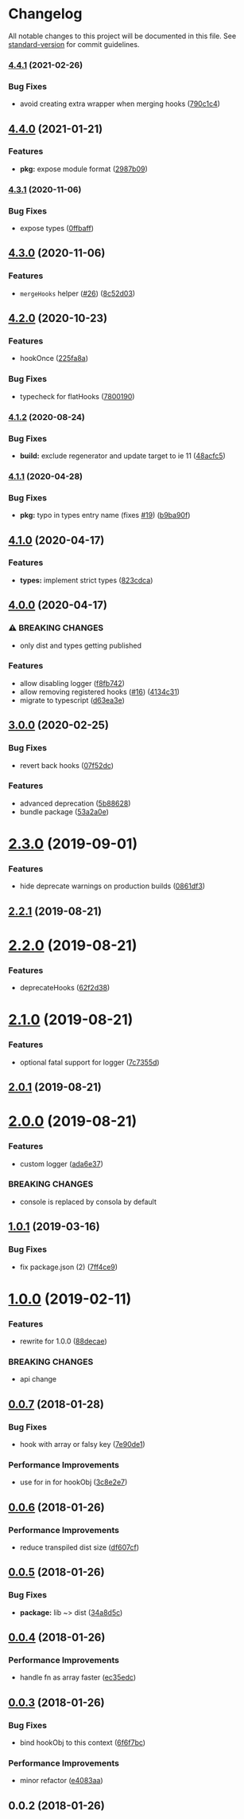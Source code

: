 # Changelog

All notable changes to this project will be documented in this file. See [standard-version](https://github.com/conventional-changelog/standard-version) for commit guidelines.

### [4.4.1](https://github.com/unjs/hookable/compare/v4.4.0...v4.4.1) (2021-02-26)


### Bug Fixes

* avoid creating extra wrapper when merging hooks ([790c1c4](https://github.com/unjs/hookable/commit/790c1c4dbbd1f7b9cb1995b40baeecead5346ed0))

## [4.4.0](https://github.com/unjs/hookable/compare/v4.3.1...v4.4.0) (2021-01-21)


### Features

* **pkg:** expose module format ([2987b09](https://github.com/unjs/hookable/commit/2987b0901e292eb4570f8141ca51cfd9d2d3f94f))

### [4.3.1](https://github.com/unjs/hookable/compare/v4.3.0...v4.3.1) (2020-11-06)


### Bug Fixes

* expose types ([0ffbaff](https://github.com/unjs/hookable/commit/0ffbaffa91d38e333e0818cd73a084cf1e8657c8))

## [4.3.0](https://github.com/unjs/hookable/compare/v4.2.0...v4.3.0) (2020-11-06)


### Features

* `mergeHooks` helper ([#26](https://github.com/unjs/hookable/issues/26)) ([8c52d03](https://github.com/unjs/hookable/commit/8c52d034aa1a40bafb13d0b847c72593c51fcba5))

## [4.2.0](https://github.com/unjs/hookable/compare/v4.1.2...v4.2.0) (2020-10-23)


### Features

* hookOnce ([225fa8a](https://github.com/unjs/hookable/commit/225fa8af85e1a504916c357f57b047143b6bc5ab))


### Bug Fixes

* typecheck for flatHooks ([7800190](https://github.com/unjs/hookable/commit/7800190feb82134be5dd089ca184a18a6644da19))

### [4.1.2](https://github.com/unjs/hookable/compare/v4.1.1...v4.1.2) (2020-08-24)


### Bug Fixes

* **build:** exclude regenerator and update target to ie 11 ([48acfc5](https://github.com/unjs/hookable/commit/48acfc5c0a4b0fb8edc6e9790b37ad336c966215))

### [4.1.1](https://github.com/unjs/hookable/compare/v4.1.0...v4.1.1) (2020-04-28)


### Bug Fixes

* **pkg:** typo in types entry name (fixes [#19](https://github.com/unjs/hookable/issues/19)) ([b9ba90f](https://github.com/unjs/hookable/commit/b9ba90fbc725097e41c430d7df4205985c2faaec))

## [4.1.0](https://github.com/unjs/hookable/compare/v4.0.0...v4.1.0) (2020-04-17)


### Features

* **types:** implement strict types ([823cdca](https://github.com/unjs/hookable/commit/823cdcac728d189b802f75faa9a361ac5ea4883d))

## [4.0.0](https://github.com/unjs/hookable/compare/v3.0.0...v4.0.0) (2020-04-17)


### ⚠ BREAKING CHANGES

* only dist and types getting published

### Features

* allow disabling logger ([f8fb742](https://github.com/unjs/hookable/commit/f8fb74224f1277ec7f7d5a37bd312af7514fc962))
* allow removing registered hooks ([#16](https://github.com/unjs/hookable/issues/16)) ([4134c31](https://github.com/unjs/hookable/commit/4134c31c44256cc82cac3a7a3610ece9252431dc))
* migrate to typescript ([d63ea3e](https://github.com/unjs/hookable/commit/d63ea3e408ebea74ea3855af0c6e51880ebf9cac))

## [3.0.0](https://github.com/unjs/hookable/compare/v2.3.0...v3.0.0) (2020-02-25)


### Bug Fixes

* revert back hooks ([07f52dc](https://github.com/unjs/hookable/commit/07f52dc))


### Features

* advanced deprecation ([5b88628](https://github.com/unjs/hookable/commit/5b88628))
* bundle package ([53a2a0e](https://github.com/unjs/hookable/commit/53a2a0e))

# [2.3.0](https://github.com/unjs/hookable/compare/v2.2.1...v2.3.0) (2019-09-01)


### Features

* hide deprecate warnings on production builds ([0861df3](https://github.com/unjs/hookable/commit/0861df3))



## [2.2.1](https://github.com/unjs/hookable/compare/v2.2.0...v2.2.1) (2019-08-21)



# [2.2.0](https://github.com/unjs/hookable/compare/v2.1.0...v2.2.0) (2019-08-21)


### Features

* deprecateHooks ([62f2d38](https://github.com/unjs/hookable/commit/62f2d38))



# [2.1.0](https://github.com/unjs/hookable/compare/v2.0.1...v2.1.0) (2019-08-21)


### Features

* optional fatal support for logger ([7c7355d](https://github.com/unjs/hookable/commit/7c7355d))



## [2.0.1](https://github.com/unjs/hookable/compare/v2.0.0...v2.0.1) (2019-08-21)



# [2.0.0](https://github.com/unjs/hookable/compare/v1.0.1...v2.0.0) (2019-08-21)


### Features

* custom logger ([ada6e37](https://github.com/unjs/hookable/commit/ada6e37))


### BREAKING CHANGES

* console is replaced by consola by default



## [1.0.1](https://github.com/unjs/hookable/compare/v1.0.0...v1.0.1) (2019-03-16)


### Bug Fixes

* fix package.json (2) ([7ff4ce9](https://github.com/unjs/hookable/commit/7ff4ce9))



<a name="1.0.0"></a>
# [1.0.0](https://github.com/unjs/hookable/compare/v0.0.7...v1.0.0) (2019-02-11)


### Features

* rewrite for 1.0.0 ([88decae](https://github.com/unjs/hookable/commit/88decae))


### BREAKING CHANGES

* api change



<a name="0.0.7"></a>
## [0.0.7](https://github.com/pi0/hookable/compare/v0.0.6...v0.0.7) (2018-01-28)


### Bug Fixes

* hook with array or falsy key ([7e90de1](https://github.com/pi0/hookable/commit/7e90de1))


### Performance Improvements

* use for in for hookObj ([3c8e2e7](https://github.com/pi0/hookable/commit/3c8e2e7))



<a name="0.0.6"></a>
## [0.0.6](https://github.com/pi0/hookable/compare/v0.0.5...v0.0.6) (2018-01-26)


### Performance Improvements

* reduce transpiled dist size ([df607cf](https://github.com/pi0/hookable/commit/df607cf))



<a name="0.0.5"></a>
## [0.0.5](https://github.com/pi0/hookable/compare/v0.0.4...v0.0.5) (2018-01-26)


### Bug Fixes

* **package:** lib ~> dist ([34a8d5c](https://github.com/pi0/hookable/commit/34a8d5c))



<a name="0.0.4"></a>
## [0.0.4](https://github.com/pi0/hookable/compare/v0.0.3...v0.0.4) (2018-01-26)


### Performance Improvements

* handle fn as array faster ([ec35edc](https://github.com/pi0/hookable/commit/ec35edc))



<a name="0.0.3"></a>
## [0.0.3](https://github.com/pi0/hookable/compare/v0.0.2...v0.0.3) (2018-01-26)


### Bug Fixes

* bind hookObj to this context ([6f6f7bc](https://github.com/pi0/hookable/commit/6f6f7bc))


### Performance Improvements

* minor refactor ([e4083aa](https://github.com/pi0/hookable/commit/e4083aa))



<a name="0.0.2"></a>
## 0.0.2 (2018-01-26)
